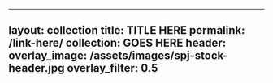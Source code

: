<!-- A collection page is a page that culminates different articles within a folder and creates a link list. --> 

<!-- 1: to create a new collection page, create a new markdown file under _pages. Make sure to include ".md" in the title to ensure the file is using the markdown format. -->

  <!-- In the markdown file, copy and paste the following metadata: -->

  ---
  layout: collection
  title: TITLE HERE
  permalink: /link-here/
  collection: GOES HERE
  header:
    overlay_image: /assets/images/spj-stock-header.jpg 
    overlay_filter: 0.5
  ---


  <!-- You can also copy this template and remove all of these comments around the metadata. --> 

  <!-- To break down each piece of the metadata, anything within the two sets of '---' at the top of a page is considered page metadata.
  "Title:" refers to the title of your collection. Please title your collection appropriately and descriptively.
  "Layout:" refers to the type of layout on the page. This should always be followed with 'collection' for a collection page.
  "Permalink:" refers to the URL of your collection page. 
  "Collection" refers to the title of your collection. We recommend titleing this consistently with your 'title'. --> 
  
  <!-- Commit the markdown file. -->

<!-- 2: Create a collection folder. This folder should be created on the main branch for the website. We recommend titling the folder "_TITLEofCOLLECTION". Commit the folder. -->

<!-- 3: After creating this new markdown file / page, as well as your collection folder, you will have to make some changes to your websites config file. These changes ensure your collection is populating with the correct content. --> 
  
  <!-- The config file is located under the main branch of the repository. Open the file, and click "edit." -->
  
  <!-- Within the config file, there is a section of #collections. Under this, you should see two collections already created: publications and Haskell. -->
  
  <!-- To add another collection, copy the following and paste it underneath the Haskell collection:

     COLLECTION TITLE:
          output: true
          permalink: /COLLECTION-TITLE/:path/

  Change "collection-name" in the above code to the appropriate titling for your collection. --> 
  
  <!-- Right below this area in the config file, you will see # Defaults. Under this heading, you will have to add more code. You should see a subheading for the other created collections, such as #_publications and #_haskell. -->
  
  <!-- Copy & paste the following code after #_haskell (or the most recently added collection) and before #_pages:
      
     # _COLLECTION NAME
     - scope:
        path: ""
        type: COLLECTION TITLE
      values:
        layout: single
        author_profile: true
        classes: wide
        share: false

    After adding this code and making the necessary changes, commit the config file. --> 

  <!-- 4: Add the collection page to the navigation. --> 

